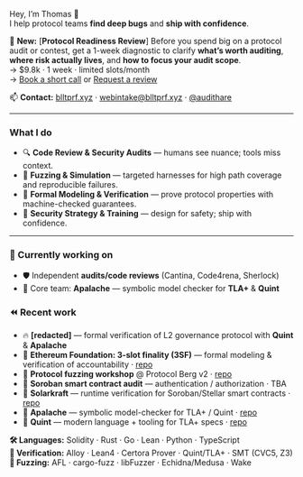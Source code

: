 Hey, I’m Thomas 👋  
I help protocol teams **find deep bugs** and **ship with confidence**.

🧾 **New:** [**Protocol Readiness Review**]
Before you spend big on a protocol audit or contest, get a 1-week diagnostic to clarify **what’s worth auditing**, **where risk actually lives**, and **how to focus your audit scope**.  
→ $9.8k · 1 week · limited slots/month  
→ [Book a short call](https://calendly.com/thpani/30min) or [Request a review](https://tally.so/r/3xgaWJ)

📫 **Contact:** [blltprf.xyz](https://blltprf.xyz) · webintake@blltprf.xyz · [@audithare](https://t.me/audithare)

---

### What I do
- 🔍 **Code Review & Security Audits** — humans see nuance; tools miss context.  
- 🧪 **Fuzzing & Simulation** — targeted harnesses for high path coverage and reproducible failures.  
- 📐 **Formal Modeling & Verification** — prove protocol properties with machine-checked guarantees.  
- 🧭 **Security Strategy & Training** — design for safety; ship with confidence.

---

### 🚂 Currently working on
- 🛡️ Independent **audits/code reviews** (Cantina, Code4rena, Sherlock)  
- 💙 Core team: **Apalache** — symbolic model checker for **TLA+** & **Quint**

### ⏪ Recent work
- 🔥 **[redacted]** — formal verification of L2 governance protocol with **Quint** & **Apalache**
- 🍩 **Ethereum Foundation: 3-slot finality (3SF)** — formal modeling & verification of accountability · [repo](https://github.com/freespek/ssf-mc)  
- 🧪 **Protocol fuzzing workshop** @ Protocol Berg v2 · [repo](https://github.com/thpani/fuzz-pb25)  
- 🚢 **Soroban smart contract audit** — authentication / authorization · TBA  
- 🌟 **Solarkraft** — runtime verification for Soroban/Stellar smart contracts · [repo](https://github.com/freespek/solarkraft)  
- 🎠 **Apalache** — symbolic model-checker for TLA+ / Quint · [repo](https://github.com/apalache-mc/apalache)  
- 🍭 **Quint** — modern language + tooling for TLA+ specs · [repo](https://github.com/informalsystems/quint)

**🛠️ Languages:** Solidity · Rust · Go · Lean · Python · TypeScript  
**📐 Verification:** Alloy · Lean4 · Certora Prover · Quint/TLA+ · SMT (CVC5, Z3)  
**🧪 Fuzzing:** AFL · cargo-fuzz · libFuzzer · Echidna/Medusa · Wake
